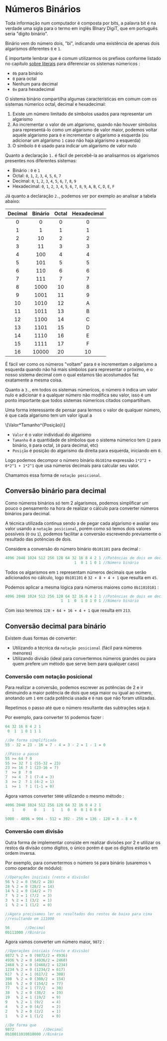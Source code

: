 # Números Binários
Toda informação num computador é composta por bits, a palavra bit é na verdade uma sigla para o termo em inglês BInary DigiT, que em português seria "digito binário".

Binário vem do número dois, "bi", indicando uma existência de apenas dois algarismos diferentes `0` e `1`.

É importante lembrar que é comum utilizarmos os prefixos conforme listado no capítulo [sobre literais](./10-literais.md) para diferenciar os sistemas númericos :
- `0b` para binário
- `0`  para octal
- Nenhum para decimal
- `0x` para hexadecimal

O sistema binário compartilha algumas características em comum com os sistemas númerico octal, decimal e hexadecimal:

1. Existe um número limitado de símbolos usados para representar um algarismo
2. Ao incrementar o valor de um algarismo, quando não houver símbolos para representá-lo como um algarismo de valor maior, podemos voltar aquele algarismo para `0` e incrementar o algarismo a esquerda (ou adicionar um algarismo `1` caso não haja algarismo a esquerda)
3. O símbolo `0` é usado para indicar um algarismo de valor nulo

Quanto a declaração `1.` é fácil de percebê-la ao analisarmos os algarismos presentes nos diferentes sistemas: 
- Binário : `0` e `1`
- Octal: `0`, `1`, `2`, `3`, `4`, `5`, `6`, `7`
- Decimal: `0`, `1`, `2`, `3`, `4`, `5`, `6`, `7`, `8`, `9`
- Hexadecimal: `0`, `1`, `2`, `3`, `4`, `5`, `6`, `7`, `8`, `9`, `A`, `B`, `C`, `D`, `E`, `F`

Já quanto a declaração `2.`, podemos ver por exemplo ao analisar a tabela abaixo:

| Decimal | Binário  | Octal  | Hexadecimal  |
| :-----: | :------: | :----: | :----------: |
| 0       | 0        | 0      | 0            |
| 1       | 1        | 1      | 1            |
| 2       | 10       | 2      | 2            |
| 3       | 11       | 3      | 3            |
| 4       | 100      | 4      | 4            |
| 5       | 101      | 5      | 5            |
| 6       | 110      | 6      | 6            |
| 7       | 111      | 7      | 7            |
| 8       | 1000     | 10     | 8            |
| 9       | 1001     | 11     | 9            |
| 10      | 1010     | 12     | A            |
| 11      | 1011     | 13     | B            |
| 12      | 1100     | 14     | C            |
| 13      | 1101     | 15     | D            |
| 14      | 1110     | 16     | E            |
| 15      | 1111     | 17     | F            |
| 16      | 10000    | 20     | 10           |

É fácil ver como os números "voltam" para `0` e incrementam o algarismo a esquerda quando não há mais símbolos para representar o próximo, e o nosso sistema decimal com o qual estamos tão acostumados faz exatamente a mesma coisa.

Quanto a `3.`, em todos os sistemas númericos, o número `0` indica um valor nulo e adicionar `0` a qualquer número não modifica seu valor, isso é um ponto importante que todos sistemas númericos citados compartilham.

Uma forma interessante de pensar para lermos o valor de qualquer número, é que cada algarismo tem um valor igual a 
    
\\[Valor*Tamanho^{Posição}\\]

- `Valor` é o valor individual do algarismo
- `Tamanho` é a quantidade de símbolos que o sistema númerico tem (`2` para binário, `8` para octal, `10` para decimal, etc)
- `Posição` é posição do algarismo da direita para esquerda, iniciando em `0`.

Logo podemos decompor o número binário `0b101`na expressão `1*2^2 + 0*2^1 + 1*2^1` que usa números decimais para calcular seu valor.

Chamamos essa forma de `notação posicional`.

## Conversão binário para decimal
Como números binários só tem 2 algarismos, podemos simplificar um pouco o pensamento na hora de realizar o cálculo para converter números binários para decimal.

A técnica utilizada continua sendo a de pegar cada algarismo e avaliar seu valor usando a `notação posicional`, porém como só temos dois valores possíveis (`0` ou `1`), podemos facilitar a conversão escrevendo previamente o resultado das potências de dois.

Considere a conversão do número binário `0b101101` para decimal :  
```c
4096 2048 1024 512 256 128 64 32 16 8 4 2 1 //Potências de dois em decimal
                               1  0 1 1 0 1 //Número binário
```

Todos os algarismos em `1` representam números decimais que serão adicionados no cálculo, logo `0b101101` é `32 + 8 + 4 + 1` que resulta em `45`.

Podemos aplicar a mesma lógica para números maiores como `0b11010101` : 
```c
4096 2048 1024 512 256 128 64 32 16 8 4 2 1 //Potências de dois em decimal
                         1  1  0  1 0 1 0 1 //Número binário
```
Com isso teremos `128 + 64 + 16 + 4 + 1` que resulta em `213`.


## Conversão decimal para binário
Existem duas formas de converter:
- Utilizando a técnica da `notação posicional` (fácil para números menores)
- Utilizando divisão (ideal para convertermos números grandes ou para quem prefere um método que serve bem para qualquer caso)

### Conversão com notação posicional
Para realizar a conversão, podemos escrever as potências de 2 e ir diminuindo a maior potência de dois que seja maior ou igual ao número, anotando um `1` em cada potência usada e `0` nas que não foram utilizadas.

Repetimos o passo até que o número resultante das subtrações seja `0`.

Por exemplo, para converter `55` podemos fazer : 
```c
64 32 16 8 4 2 1
 0  1  1 0 1 1 1

//De forma simplificada
55 - 32 = 23 - 16 = 7 - 4 = 3 - 2 = 1 - 1 = 0

//Passo a passo
55 >= 64 ? 0
55 >= 32 ? 1 (55-32 = 23)
23 >= 16 ? 1 (23-16 = 7)
7  >= 8  ? 0
7  >= 4  ? 1 (7-4 = 3)
3  >= 2  ? 1 (4-2 = 1)
1  >= 1  ? 1 (1-1 = 0)
```

Agora vamos converter `5000` utilizando o mesmo método : 
```c 
4096 2048 1024 512 256 128 64 32 16 8 4 2 1
   1    0    0   1   1   1  0  0  0 1 0 0 0

5000 - 4096 = 904 - 512 = 392 - 256 = 136 - 128 = 8 - 8 = 0
```

### Conversão com divisão
Outra forma de implementar consiste em realizar divisões por 2 e utilizar os restos da divisão como digitos, o único porém é que os digitos estarão em ordem inversa.

Por exemplo, para convertermos o número `56` para binário (usaremos `%` como operador de módulo): 
```c
//Operações iniciais (resto e divisão)
56 % 2 = 0 (56/2 = 28)
28 % 2 = 0 (28/2 = 14)
14 % 2 = 0 (14/2 = 7)
7  % 2 = 1 (7/2  = 3)
3  % 2 = 1 (3/2  = 1)
1  % 2 = 1 (1/2  = 0)

//Agora precisamos ler os resultados dos restos de baixo para cima
//resultando em 111000

56       //Decimal
0b111000 //Binário
```

Agora vamos converter um número maior, `9872` : 
```c
//Operações iniciais (resto e divisão)
9872 % 2 = 0 (9872/2 = 4936)
4936 % 2 = 0 (4936/2 = 2468)
2468 % 2 = 0 (2468/2 = 1234)
1234 % 2 = 0 (1234/2 = 617)
617  % 2 = 1 (617/2  = 308)
308  % 2 = 0 (308/2  = 154)
154  % 2 = 0 (154/2  = 77)
77   % 2 = 1 (77/2   = 38)
38   % 2 = 0 (38/2   = 19)
19   % 2 = 1 (19/2   = 9)
9    % 2 = 1 (9/2    = 4)
4    % 2 = 0 (4/2    = 2)
2    % 2 = 0 (2/2    = 1)
1    % 2 = 1 (1/2    = 0)

//De forma que 
9872             //Decimal
0b10011010010000 //Binário
```